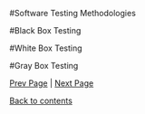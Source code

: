 #Software Testing Methodologies

#Black Box Testing

#White Box Testing

#Gray Box Testing

[Prev Page]() | [Next Page]()
 
 [Back to contents]()
